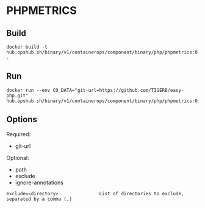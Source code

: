 # PHPMETRICS

## Build

```shell
docker build -t hub.opshub.sh/binary/v1/containerops/component/binary/php/phpmetrics:0.1 .
```

## Run

```shell
docker run --env CO_DATA="git-url=https://github.com/TIGERB/easy-php.git" hub.opshub.sh/binary/v1/containerops/component/binary/php/phpmetrics:0.1
```

## Options

Required:

- git-url

Optional:

- path
- exclude
- ignore-annotations

```shell
exclude=<directory>               List of directories to exclude, separated by a comma (,)
```